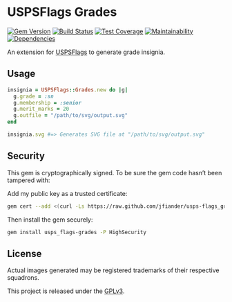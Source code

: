 # USPSFlags Grades

[![Gem Version](https://img.shields.io/gem/v/usps_flags-grades.svg)](https://rubygems.org/gems/usps_flags-grades)
[![Build Status](https://travis-ci.org/jfiander/usps-flags_grades.svg)](https://travis-ci.org/jfiander/usps-flags_grades)
[![Test Coverage](https://api.codeclimate.com/v1/badges/760b824f0edac3316a11/test_coverage)](https://codeclimate.com/github/jfiander/usps-flags_grades/test_coverage)
[![Maintainability](https://api.codeclimate.com/v1/badges/760b824f0edac3316a11/maintainability)](https://codeclimate.com/github/jfiander/usps-flags_grades/maintainability)
[![Dependencies](https://img.shields.io/gemnasium/jfiander/usps-flags_grades.svg)](https://gemnasium.com/github.com/jfiander/usps-flags_grades)

An extension for [USPSFlags](https://github.com/jfiander/usps-flags) to generate grade insignia.

## Usage

```ruby
insignia = USPSFlags::Grades.new do |g|
  g.grade = :sn
  g.membership = :senior
  g.merit_marks = 20
  g.outfile = "/path/to/svg/output.svg"
end

insignia.svg #=> Generates SVG file at "/path/to/svg/output.svg"
```

## Security

This gem is cryptographically signed. To be sure the gem code hasn’t been
tampered with:

Add my public key as a trusted certificate:

```sh
gem cert --add <(curl -Ls https://raw.github.com/jfiander/usps-flags_grades/master/certs/jfiander.pem)
```

Then install the gem securely:

```sh
gem install usps_flags-grades -P HighSecurity
```

## License

Actual images generated may be registered trademarks of their
respective squadrons.

This project is released under the
[GPLv3](https://raw.github.com/jfiander/usps-flags-grades/master/LICENSE).
